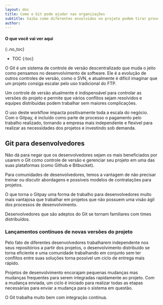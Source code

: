 ```yaml
---
layout: doc
title: Como o Git pode ajudar nas organizações
subtitle: Saiba como diferentes envolvidos no projeto podem tirar proveito do Workflow do Git para gerenciar as tarefas do projeto
author:
---
```


#### O que você vai ver aqui
{:.no_toc}
* TOC
{:toc}

O Git é um sistema de controle de versão descentralizado que muda o jeito como pensamos no desenvolvimento de software. Ele é a evolução de outros controles de versão, como o SVN, e atualmente é difícil imaginar que um projeto consiga escalar pelo uso tradicional do FTP.

Um controle de versão atualmente é indispensável para controlar as versões do projeto e permite que vários conflitos sejam resolvidos e equipes distribuidas podem trabalhar sem maiores complicações.

O uso deste workflow impacta positivamente toda a escala do negócio. Com o Gitpay, é incluído como parte de processo o pagamento pelo trabalho realizado, tornando a empresa mais independente e flexível para realizar as necessidades dos projetos e investindo sob demanda.

## Git para desenvolvedores 

Não dá para negar que os desenvolvedores sejam os mais beneficiados por usarem o Git como controle de versão e gerenciar seu projeto em uma das suas plataformas (como Github e Bitbucket).

Para comunidades de desenvolvedores, temos a vantagem de não precisar treinar ou discutir abordagens e possíveis modelos de contratações para projetos.

O que torna o Gitpay uma forma de trabalho para desenvolvedores muito mais vantajosa que trabalhar em projetos que não possuem uma visão ágil dos processos de desenvolvimento.

Desenvolvedores que são adeptos do Git se tornam familiares com times distribuídos.

### Lançamentos contínuos de novas versões do projeto

Pelo fato de diferentes desenvolvedores trabalharem independente nos seus repositórios a partir dos projetos, o desenvolvimento distribuido se torna eficiente e uma comunidade trabalhando em conjunto sem ter conflitos entre suas soluções torna possível um ciclo de entrega mais rápido.

Projetos de desenvolvimento encorajam pequenas mudanças mas mudanças frequentes para serem integradas rapidamente ao projeto. Com a mudança enviada, um ciclo é iniciado para realizar todas as etapas necessárias para enviar a mudança para o sistema em questão.

O Git trabalha muito bem com integração contínua.

